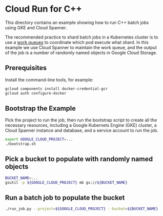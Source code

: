 # Cloud Run for C++

This directory contains an example showing how to run C++ batch jobs using GKE and Cloud Spanner.

The recommended practice to shard batch jobs in a Kubernetes cluster is to use a [work queues][k8s-work-queue-link] to
coordinate which pod execute what shard. In this example we use Cloud Spanner to maintain the work queue, and the output
of the job is a number of randomly named objects in Google Cloud Storage.

[k8s-work-queue-link]: https://kubernetes.io/docs/tasks/job/fine-parallel-processing-work-queue/

## Prerequisites

Install the command-line tools, for example:

```bash
gcloud components install docker-credential-gcr
gcloud auth configure-docker
```

## Bootstrap the Example

Pick the project to run the job, then run the bootstrap script to create all the necessary resources, including a
Google Kubernets Engine (GKE) cluster, a Cloud Spanner instance and database, and a service account to run the job.

```bash
export GOOGLE_CLOUD_PROJECT=...
./bootstrap.sh
```

## Pick a bucket to populate with randomly named objects


```bash
BUCKET_NAME=...
gsutil -p ${GOOGLE_CLOUD_PROJECT} mb gs://${BUCKET_NAME}
```

## Run a batch job to populate the bucket

```bash
./run_job.py --project=${GOOGLE_CLOUD_PROJECT} --bucket=${BUCKET_NAME} --object-count=1000000
```
